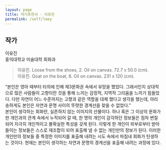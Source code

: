 ```yaml
---
layout: page
title: 자기추천서 - 이유진
permalink: /self/leey
---
```



## 작가
이유진     
홍익대학교 미술대학 회화과  

> 이유진. Loose from the shoes, 2. Oil on canvas. 72.7 x 50.0 (cm).     
> 이유진. Goat on the boat, 6. Oil on canvas. 231 x 120 (cm).   

“본인은 영아 때부터 타의에 인해 제3문화권 속에서 유망을 했었다. 그래서인지 상대적으로 많은 사람들이 고향이란 것을 통해 느끼는 감정적, 지역적 그리움을 느끼기 힘들었다. 다만 자연이 어느 수준까지는 고향과 같은 역할을 대체 했다고 생각을 했는데, 아리송하게도 본인은 자연과 문명 사이의 뚜렷한 경계선을 찾을 수 없었다.”   
본인이 생각하는 회화란, 실존하지 않는 이미지의 산물이다. 하나 혹은 그 이상의 문화가 한 개인과의 관계 속에서 누적되어 갈 때, 한 명의 개인이 감각하던 정보들은 점차 변질되어 지극히 개인적이고 불확실한 특성을 갖게 된다. 이렇게 한 개인이 외부로부터 받아들이는 정보들은 스스로 재조합이 되어 표출해 낼 수 없는 개인만의 정보가 된다. 이러한 개인만의 정보들 중 특정한 이미지를 표출해 내려는 시도 속에서 마침내 회화가 탄생하는 것이다. 현재는 본인이 생각하는 자연과 문명의 경계선을 표출해 내려는 과정에 있다.   
